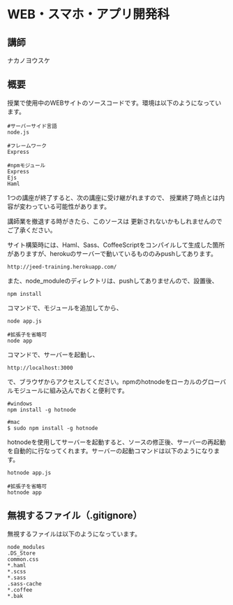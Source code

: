 WEB・スマホ・アプリ開発科
============================

講師
----------------
ナカノヨウスケ


概要
----------------
授業で使用中のWEBサイトのソースコードです。環境は以下のようになっています。

	#サーバーサイド言語
	node.js

	#フレームワーク
	Express

	#npmモジュール
	Express
	Ejs
	Haml

1つの講座が終了すると、次の講座に受け継がれますので、
授業終了時点とは内容が変わっている可能性があります。

講師業を撤退する時がきたら、このソースは
更新されないかもしれませんのでご了承ください。

サイト構築時には、Haml、Sass、CoffeeScriptをコンパイルして生成した箇所がありますが、herokuのサーバーで動いているもののみpushしてあります。

	http://jeed-training.herokuapp.com/

また、node_moduleのディレクトリは、pushしてありませんので、設置後、

	npm install

コマンドで、モジュールを追加してから、

	node app.js

	#拡張子を省略可
	node app

コマンドで、サーバーを起動し、

	http://localhost:3000

で、ブラウザからアクセスしてください。npmのhotnodeをローカルのグローバルモジュールに組み込んでおくと便利です。

	#windows
	npm install -g hotnode

	#mac
	$ sudo npm install -g hotnode

hotnodeを使用してサーバーを起動すると、ソースの修正後、サーバーの再起動を自動的に行なってくれます。サーバーの起動コマンドは以下のようになります。

	hotnode app.js

	#拡張子を省略可
	hotnode app


無視するファイル（.gitignore）
----------------------------------
無視するファイルは以下のようになっています。

	node_modules
	.DS_Store
	common.css
	*.haml
	*.scss
	*.sass
	.sass-cache
	*.coffee
	*.bak


